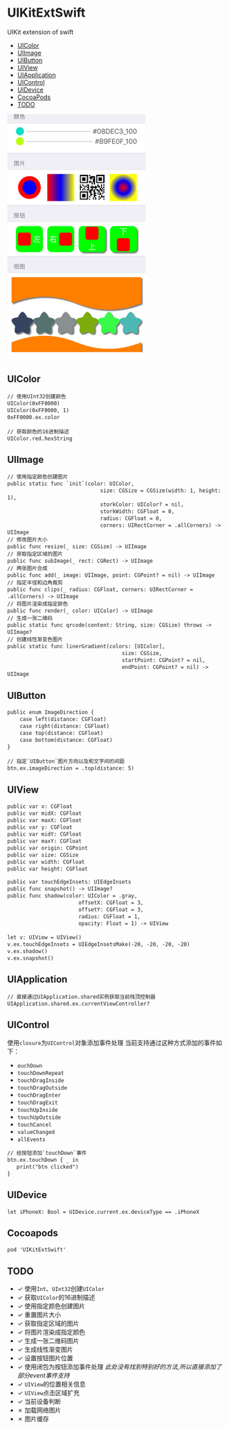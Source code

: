 # UIKitExtSwift
UIKit extension of swift

- [UIColor](#1)
- [UIImage](#2)
- [UIButton](#3)
- [UIView](#4)
- [UIApplication](#5)
- [UIControl](#6)
- [UIDevice](#7)
- [CocoaPods](#99)
- [TODO](#100)


<img src="https://github.com/qianshang/UIKitExtSwift/blob/dev/preview.jpeg" width = "320" alt="预览图片" align=center />


## <a name="1"></a>UIColor

```
// 使用UInt32创建颜色
UIColor(0xFF0000)
UIColor(0xFF0000, 1)
0xFF0000.ex.color

// 获取颜色的16进制描述
UIColor.red.hexString
```

## <a name="2"></a>UIImage
```
// 使用指定颜色创建图片
public static func `init`(color: UIColor,
                              size: CGSize = CGSize(width: 1, height: 1),
                              storkColor: UIColor? = nil,
                              storkWidth: CGFloat = 0,
                              radius: CGFloat = 0,
                              corners: UIRectCorner = .allCorners) -> UIImage
// 修改图片大小                             
public func resize(_ size: CGSize) -> UIImage
// 获取指定区域的图片
public func subImage(_ rect: CGRect) -> UIImage
// 两张图片合成
public func add(_ image: UIImage, point: CGPoint? = nil) -> UIImage
// 指定半径和边角裁剪
public func clips(_ radius: CGFloat, corners: UIRectCorner = .allCorners) -> UIImage
// 将图片渲染成指定颜色
public func render(_ color: UIColor) -> UIImage
// 生成一张二维码
public static func qrcode(content: String, size: CGSize) throws -> UIImage?
// 创建线性渐变色图片
public static func linerGradient(colors: [UIColor],
                                     size: CGSize,
                                     startPoint: CGPoint? = nil,
                                     endPoint: CGPoint? = nil) -> UIImage
```

## <a name="3"></a>UIButton

```
public enum ImageDirection {
    case left(distance: CGFloat)
    case right(distance: CGFloat)
    case top(distance: CGFloat)
    case bottom(distance: CGFloat)
}

// 指定`UIButton`图片方向以及和文字间的间距
btn.ex.imageDirection = .top(distance: 5)
```

## <a name="4"></a>UIView

```
public var x: CGFloat
public var midX: CGFloat
public var maxX: CGFloat
public var y: CGFloat
public var midY: CGFloat
public var maxY: CGFloat
public var origin: CGPoint
public var size: CGSize
public var width: CGFloat
public var height: CGFloat
```

```
public var touchEdgeInsets: UIEdgeInsets
public func snapshot() -> UIImage?
public func shadow(color: UIColor = .gray,
                       offsetX: CGFloat = 3,
                       offsetY: CGFloat = 3,
                       radius: CGFloat = 1,
                       opacity: Float = 1) -> UIView

let v: UIView = UIView()
v.ex.touchEdgeInsets = UIEdgeInsetsMake(-20, -20, -20, -20)
v.ex.shadow()
v.ex.snapshot()
```

## <a name="5"></a>UIApplication

```
// 直接通过UIApplication.shared实例获取当前栈顶控制器
UIApplication.shared.ex.currentViewController?
```

## <a name="6"></a>UIControl

使用`closure`为`UIControl`对象添加事件处理
当前支持通过这种方式添加的事件如下：
- `ouchDown`
- `touchDownRepeat`
- `touchDragInside`
- `touchDragOutside`
- `touchDragEnter`
- `touchDragExit`
- `touchUpInside`
- `touchUpOutside`
- `touchCancel`
- `valueChanged`
- `allEvents`

```
// 给按钮添加`touchDown`事件
btn.ex.touchDown { _ in
   print("btn clicked")
}
```

## <a name="7"></a>UIDevice

```
let iPhoneX: Bool = UIDevice.current.ex.deviceType == .iPhoneX
```

## <a name="99"></a>Cocoapods

```
pod 'UIKitExtSwift'
```

## <a name="100"></a>TODO

- ✓ 使用`Int`、`UInt32`创建`UIColor`
- ✓ 获取`UIColor`的16进制描述
- ✓ 使用指定颜色创建图片
- ✓ 重置图片大小
- ✓ 获取指定区域的图片
- ✓ 将图片渲染成指定颜色
- ✓ 生成一张二维码图片
- ✓ 生成线性渐变图片
- ✓ 设置按钮图片位置
- ✓ 使用闭包为按钮添加事件处理 _*此处没有找到特别好的方法,所以直接添加了部分event事件支持*_
- ✓ `UIView`的位置相关信息
- ✓ `UIView`点击区域扩充
- ✓ 当前设备判断
- ✗ 加载网络图片
- ✗ 图片缓存
